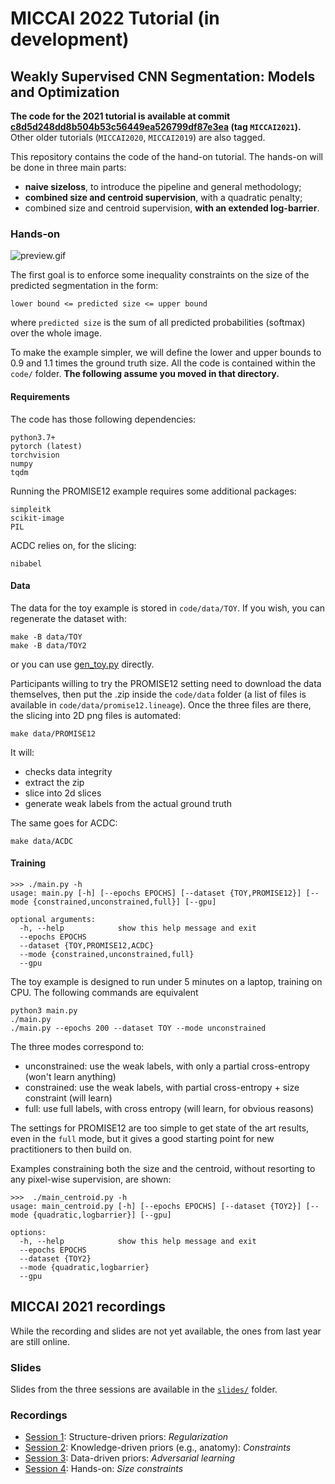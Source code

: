 # MICCAI 2022 Tutorial (in development)
## Weakly Supervised CNN Segmentation: Models and Optimization

**The code for the 2021 tutorial is available at commit [c8d5d248dd8b504b53c56449ea526799df87e3ea](https://github.com/LIVIAETS/miccai_weakly_supervised_tutorial/commit/c8d5d248dd8b504b53c56449ea526799df87e3ea) (tag `MICCAI2021`).** Other older tutorials (`MICCAI2020`, `MICCAI2019`) are also tagged.

This repository contains the code of the hand-on tutorial. The hands-on will be done in three main parts:
* **naive sizeloss**, to introduce the pipeline and general methodology;
* **combined size and centroid supervision**, with a quadratic penalty;
* combined size and centroid supervision, **with an extended log-barrier**.

### Hands-on
![preview.gif](preview.gif)

The first goal is to enforce some inequality constraints on the size of the predicted segmentation in the form:
```
lower bound <= predicted size <= upper bound
```
where `predicted size` is the sum of all predicted probabilities (softmax) over the whole image.

To make the example simpler, we will define the lower and upper bounds to 0.9 and 1.1 times the ground truth size. All the code is contained within the `code/` folder. **The following assume you moved in that directory.**

#### Requirements
The code has those following dependencies:
```
python3.7+
pytorch (latest)
torchvision
numpy
tqdm
```
Running the PROMISE12 example requires some additional packages:
```
simpleitk
scikit-image
PIL
```
ACDC relies on, for the slicing:
```
nibabel
```

#### Data
The data for the toy example is stored in `code/data/TOY`. If you wish, you can regenerate the dataset with:
```
make -B data/TOY
make -B data/TOY2
```
or you can use [gen_toy.py](code/gen_toy.py) directly.

Participants willing to try the PROMISE12 setting need to download the data themselves, then put the .zip inside the `code/data` folder (a list of files is available in `code/data/promise12.lineage`). Once the three files are there, the slicing into 2D png files is automated:
```
make data/PROMISE12
```
It will:
* checks data integrity
* extract the zip
* slice into 2d slices
* generate weak labels from the actual ground truth

The same goes for ACDC:
```
make data/ACDC
```

#### Training
```
>>> ./main.py -h
usage: main.py [-h] [--epochs EPOCHS] [--dataset {TOY,PROMISE12}] [--mode {constrained,unconstrained,full}] [--gpu]

optional arguments:
  -h, --help            show this help message and exit
  --epochs EPOCHS
  --dataset {TOY,PROMISE12,ACDC}
  --mode {constrained,unconstrained,full}
  --gpu
```
The toy example is designed to run under 5 minutes on a laptop, training on CPU. The following commands are equivalent
```
python3 main.py
./main.py
./main.py --epochs 200 --dataset TOY --mode unconstrained
```

The three modes correspond to:
* unconstrained: use the weak labels, with only a partial cross-entropy (won't learn anything)
* constrained: use the weak labels, with partial cross-entropy + size constraint (will learn)
* full: use full labels, with cross entropy (will learn, for obvious reasons)

The settings for PROMISE12 are too simple to get state of the art results, even in the `full` mode, but it gives a good starting point for new practitioners to then build on.

Examples constraining both the size and the centroid, without resorting to any pixel-wise supervision, are shown:
```
>>>  ./main_centroid.py -h
usage: main_centroid.py [-h] [--epochs EPOCHS] [--dataset {TOY2}] [--mode {quadratic,logbarrier}] [--gpu]

options:
  -h, --help            show this help message and exit
  --epochs EPOCHS
  --dataset {TOY2}
  --mode {quadratic,logbarrier}
  --gpu
```

## MICCAI 2021 recordings
While the recording and slides are not yet available, the ones from last year are still online.

### Slides
Slides from the three sessions are available in the [`slides/`](slides/) folder.

### Recordings
* [Session 1](https://drive.google.com/file/d/1NVn2J4y6l7_Yxw6RGBD2CEIEedliccjQ/view?usp=sharing): Structure-driven priors: _Regularization_
* [Session 2](https://drive.google.com/file/d/1wAVxBk4U45-SZhDWviCgFShytf0wrJze/view?usp=sharing): Knowledge-driven priors (e.g., anatomy): _Constraints_
* [Session 3](https://drive.google.com/file/d/1EohLWWa5vMmEMxw3Rqk4eYaDzbr_Clp2/view?usp=sharing): Data-driven priors: _Adversarial learning_
* [Session 4](https://drive.google.com/file/d/1NMU7z0KhXYX6idgCBehdaNVAifOE6Ey3/view?usp=sharing): Hands-on: _Size constraints_